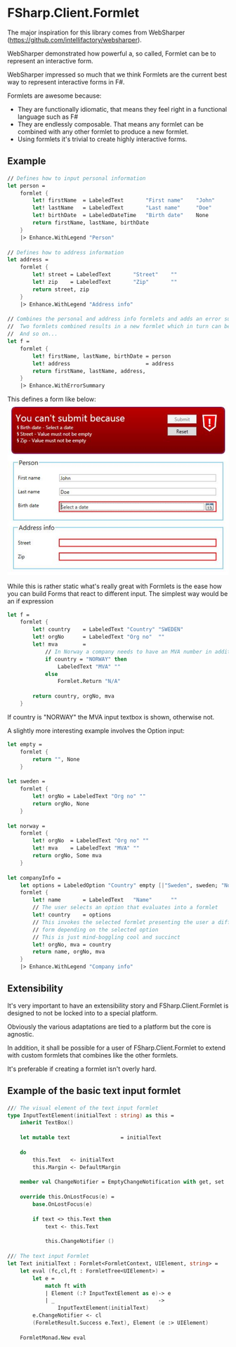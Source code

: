 FSharp.Client.Formlet
=====================

The major inspiration for this library comes from WebSharper (https://github.com/intellifactory/websharper).

WebSharper demonstrated how powerful a, so called, Formlet can be to represent an interactive form.

WebSharper impressed so much that we think Formlets are the current best way to represent interactive forms in F#.

Formlets are awesome because:
* They are functionally idiomatic, that means they feel right in a functional language such as F#
* They are endlessly composable. That means any formlet can be combined with any other formlet to produce a new formlet.
* Using formlets it's trivial to create highly interactive forms.

Example
-------

```fsharp
// Defines how to input personal information
let person =
    formlet {
        let! firstName  = LabeledText       "First name"    "John"
        let! lastName   = LabeledText       "Last name"     "Doe"
        let! birthDate  = LabeledDateTime   "Birth date"    None
        return firstName, lastName, birthDate
    }
    |> Enhance.WithLegend "Person"

// Defines how to address information
let address =
    formlet {
        let! street = LabeledText       "Street"    ""
        let! zip    = LabeledText       "Zip"       ""
        return street, zip
    }
    |> Enhance.WithLegend "Address info"

// Combines the personal and address info formlets and adds an error summary
//  Two formlets combined results in a new formlet which in turn can be combined
//  And so on...
let f =
    formlet {
        let! firstName, lastName, birthDate = person
        let! address                        = address
        return firstName, lastName, address,
    }
    |> Enhance.WithErrorSummary

```

This defines a form like below:
<img src="media/simple_formlet.JPG" />


While this is rather static what's really great with Formlets is the ease
how you can build Forms that react to different input. The simplest way would
be an if expression

```fsharp
let f =
    formlet {
        let! country    = LabeledText "Country" "SWEDEN"
        let! orgNo      = LabeledText "Org no"  ""
        let! mva        =
            // In Norway a company needs to have an MVA number in addition to the OrgNo
            if country = "NORWAY" then
                LabeledText "MVA" ""
            else
                Formlet.Return "N/A"

        return country, orgNo, mva
    }
```

If country is "NORWAY" the MVA input textbox is shown, otherwise not.

A slightly more interesting example involves the Option input:

```fsharp
let empty =
    formlet {
        return "", None
    }

let sweden =
    formlet {
        let! orgNo = LabeledText "Org no" ""
        return orgNo, None
    }

let norway =
    formlet {
        let! orgNo  = LabeledText "Org no" ""
        let! mva    = LabeledText "MVA" ""
        return orgNo, Some mva
    }

let companyInfo =
    let options = LabeledOption "Country" empty [|"Sweden", sweden; "Norway", norway|]
    formlet {
        let! name       = LabeledText   "Name"      ""
        // The user selects an option that evaluates into a formlet
        let! country    = options
        // This invokes the selected formlet presenting the user a different
        // form depending on the selected option
        // This is just mind-boggling cool and succinct
        let! orgNo, mva = country
        return name, orgNo, mva
    }
    |> Enhance.WithLegend "Company info"
```



Extensibility
-------------

It's very important to have an extensibility story and FSharp.Client.Formlet is designed to not be locked into to a special platform.

Obviously the various adaptations are tied to a platform but the core is agnostic.

In addition, it shall be possible for a user of FSharp.Client.Formlet to extend with custom formlets that combines like the other formlets.

It's preferable if creating a formlet isn't overly hard.

Example of the basic text input formlet
---------------------------------------

```fsharp
/// The visual element of the text input formlet
type InputTextElement(initialText : string) as this =
    inherit TextBox()

    let mutable text                = initialText

    do
        this.Text   <- initialText
        this.Margin <- DefaultMargin

    member val ChangeNotifier = EmptyChangeNotification with get, set

    override this.OnLostFocus(e) =
        base.OnLostFocus(e)

        if text <> this.Text then
            text <- this.Text

            this.ChangeNotifier ()

/// The text input Formlet
let Text initialText : Formlet<FormletContext, UIElement, string> =
    let eval (fc,cl,ft : FormletTree<UIElement>) =
        let e =
            match ft with
            | Element (:? InputTextElement as e)-> e
            | _                                 ->
                InputTextElement(initialText)
        e.ChangeNotifier <- cl
        (FormletResult.Success e.Text), Element (e :> UIElement)

    FormletMonad.New eval

```